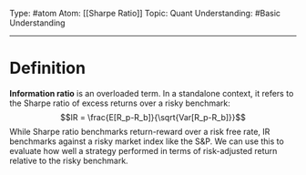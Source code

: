 Type: #atom
Atom: [[Sharpe Ratio]]
Topic: Quant 
Understanding: #Basic Understanding

----
# Definition

**Information ratio** is an overloaded term. In a standalone context, it refers to the Sharpe ratio of excess returns over a risky benchmark: $$IR = \frac{E[R_p-R_b]}{\sqrt{Var[R_p-R_b]}}$$
While Sharpe ratio benchmarks return-reward over a risk free rate, IR benchmarks against a risky market index like the S&P. We can use this to evaluate how well a strategy performed in terms of risk-adjusted return relative to the risky benchmark.



